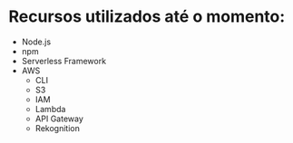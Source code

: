 
# Recursos utilizados até o momento:
- Node.js
- npm
- Serverless Framework
- AWS
  - CLI
  - S3
  - IAM
  - Lambda
  - API Gateway
  - Rekognition
